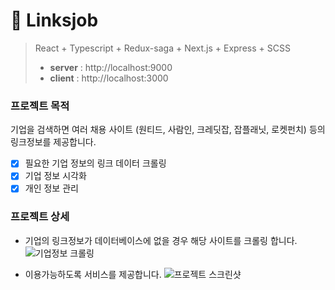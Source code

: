 # 🏢 Linksjob

> React + Typescript + Redux-saga + Next.js + Express + SCSS
>
> + **server** : http://localhost:9000
> + **client** : http://localhost:3000

### 프로젝트 목적

기업을 검색하면 여러 채용 사이트 (원티드, 사람인, 크레딧잡, 잡플래닛, 로켓펀치) 등의 링크정보를 제공합니다.

- [x] 필요한 기업 정보의 링크 데이터 크롤링
- [x] 기업 정보 시각화
- [x] 개인 정보 관리

### 프로젝트 상세

- 기업의 링크정보가 데이터베이스에 없을 경우 해당 사이트를 크롤링 합니다.
![기업정보 크롤링](https://i.imgur.com/Ie1ffrh.png)

- 이용가능하도록 서비스를 제공합니다.
![프로젝트 스크린샷](https://i.imgur.com/q3JsfTI.png)
